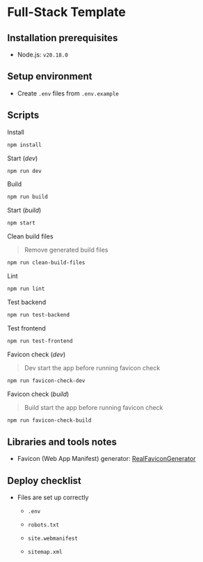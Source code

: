 # Full-Stack Template

## Installation prerequisites

- Node.js: `v20.18.0`

## Setup environment

- Create `.env` files from `.env.example`

## Scripts

Install

```sh
npm install
```

Start (_dev_)

```sh
npm run dev
```

Build

```sh
npm run build
```

Start (_build_)

```sh
npm start
```

Clean build files

> Remove generated build files

```sh
npm run clean-build-files
```

Lint

```sh
npm run lint
```

Test backend

```sh
npm run test-backend
```

Test frontend

```sh
npm run test-frontend
```

Favicon check (_dev_)

> Dev start the app before running favicon check

```sh
npm run favicon-check-dev
```

Favicon check (_build_)

> Build start the app before running favicon check

```sh
npm run favicon-check-build
```

## Libraries and tools notes

- Favicon (Web App Manifest) generator: [RealFaviconGenerator](https://realfavicongenerator.net)

## Deploy checklist

- Files are set up correctly

  - `.env`

  - `robots.txt`

  - `site.webmanifest`

  - `sitemap.xml`
